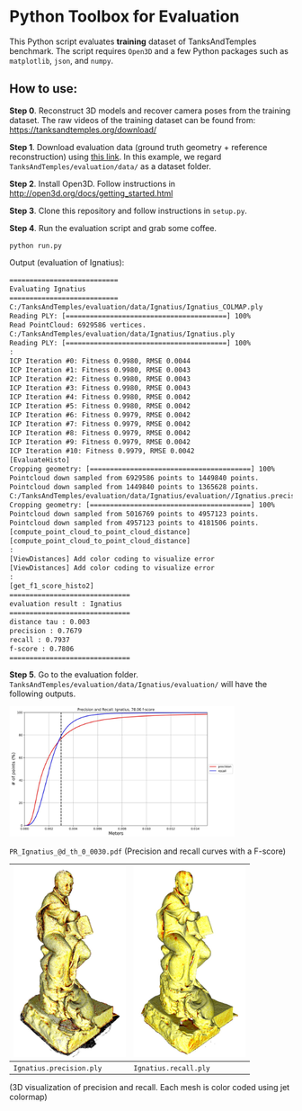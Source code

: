 # Python Toolbox for Evaluation

This Python script evaluates **training** dataset of TanksAndTemples benchmark.
The script requires ``Open3D`` and a few Python packages such as ``matplotlib``, ``json``, and ``numpy``.

## How to use:
**Step 0**. Reconstruct 3D models and recover camera poses from the training dataset.
The raw videos of the training dataset can be found from:
https://tanksandtemples.org/download/

**Step 1**. Download evaluation data (ground truth geometry + reference reconstruction) using
[this link](https://drive.google.com/open?id=1VDHEqGAuLyGa7Bv3lGOr1KX2RhPbHLxw). In this example, we regard ``TanksAndTemples/evaluation/data/`` as a dataset folder.

**Step 2**. Install Open3D. Follow instructions in http://open3d.org/docs/getting_started.html

**Step 3**. Clone this repository and follow instructions in ``setup.py``.

**Step 4**. Run the evaluation script and grab some coffee.
```
python run.py
```
Output (evaluation of Ignatius):
```
===========================
Evaluating Ignatius
===========================
C:/TanksAndTemples/evaluation/data/Ignatius/Ignatius_COLMAP.ply
Reading PLY: [========================================] 100%
Read PointCloud: 6929586 vertices.
C:/TanksAndTemples/evaluation/data/Ignatius/Ignatius.ply
Reading PLY: [========================================] 100%
:
ICP Iteration #0: Fitness 0.9980, RMSE 0.0044
ICP Iteration #1: Fitness 0.9980, RMSE 0.0043
ICP Iteration #2: Fitness 0.9980, RMSE 0.0043
ICP Iteration #3: Fitness 0.9980, RMSE 0.0043
ICP Iteration #4: Fitness 0.9980, RMSE 0.0042
ICP Iteration #5: Fitness 0.9980, RMSE 0.0042
ICP Iteration #6: Fitness 0.9979, RMSE 0.0042
ICP Iteration #7: Fitness 0.9979, RMSE 0.0042
ICP Iteration #8: Fitness 0.9979, RMSE 0.0042
ICP Iteration #9: Fitness 0.9979, RMSE 0.0042
ICP Iteration #10: Fitness 0.9979, RMSE 0.0042
[EvaluateHisto]
Cropping geometry: [========================================] 100%
Pointcloud down sampled from 6929586 points to 1449840 points.
Pointcloud down sampled from 1449840 points to 1365628 points.
C:/TanksAndTemples/evaluation/data/Ignatius/evaluation//Ignatius.precision.ply
Cropping geometry: [========================================] 100%
Pointcloud down sampled from 5016769 points to 4957123 points.
Pointcloud down sampled from 4957123 points to 4181506 points.
[compute_point_cloud_to_point_cloud_distance]
[compute_point_cloud_to_point_cloud_distance]
:
[ViewDistances] Add color coding to visualize error
[ViewDistances] Add color coding to visualize error
:
[get_f1_score_histo2]
==============================
evaluation result : Ignatius
==============================
distance tau : 0.003
precision : 0.7679
recall : 0.7937
f-score : 0.7806
==============================
```

**Step 5**. Go to the evaluation folder. ``TanksAndTemples/evaluation/data/Ignatius/evaluation/`` will have the following outputs.

<img src="images/f-score.jpg" width="400">

``PR_Ignatius_@d_th_0_0030.pdf`` (Precision and recall curves with a F-score)

| <img src="images/precision.jpg" width="200"> | <img src="images/recall.jpg" width="200"> |
|--|--|
| ``Ignatius.precision.ply``  | ``Ignatius.recall.ply`` |

(3D visualization of precision and recall. Each mesh is color coded using jet colormap)
